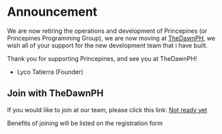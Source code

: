 # Announcement
We are now retiring the operations and development of Princepines (or Princepines Programming Group), we are now moving at [TheDawnPH](https://github.com/TheDawnPH), we wish all of your support for the new development team that i have built.

Thank you for supporting Princepines, and see you at TheDawnPH!

- Lyco Tatierra (Founder)

## Join with TheDawnPH
If you would like to join at our team, please click this link: [Not ready yet]()

Benefits of joining will be listed on the registration form
